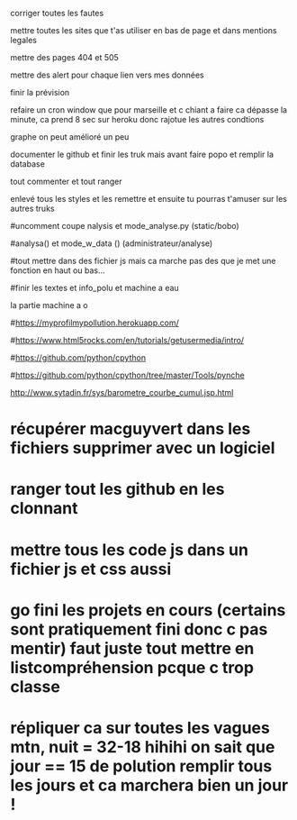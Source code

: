 corriger toutes les fautes

mettre toutes les sites que t'as utiliser en bas de page et dans mentions legales

mettre des pages 404 et 505

mettre des alert pour chaque lien vers mes données

finir la prévision

refaire un cron window que pour marseille et c chiant a faire ca dépasse la minute, ca prend 8 sec sur heroku donc rajotue les autres condtions

graphe on peut amélioré un peu 

documenter le github et finir les truk mais avant faire popo et remplir la database

tout commenter et tout ranger

enlevé tous les styles et les remettre et ensuite tu pourras t'amuser sur les autres truks

#uncomment coupe nalysis et mode_analyse.py (static/bobo)

#analysa() et mode_w_data () (administrateur/analyse) 

#tout mettre dans des fichier js mais ca marche pas des que je met une fonction en haut ou bas...

#finir les textes et info_polu et machine a eau

la partie machine a o 







#https://myprofilmypollution.herokuapp.com/

#https://www.html5rocks.com/en/tutorials/getusermedia/intro/

#https://github.com/python/cpython

#https://github.com/python/cpython/tree/master/Tools/pynche

 http://www.sytadin.fr/sys/barometre_courbe_cumul.jsp.html


# récupérer macguyvert dans les fichiers supprimer avec un logiciel 

# ranger tout les github en les clonnant

# mettre tous les code js dans un fichier js et css aussi

# go fini les projets en cours (certains sont pratiquement fini donc c pas mentir) faut juste tout mettre en listcompréhension pcque c trop classe

# répliquer ca sur toutes les vagues mtn, nuit = 32-18 hihihi on sait que jour == 15 de polution remplir tous les jours et ca marchera bien un jour !
 











